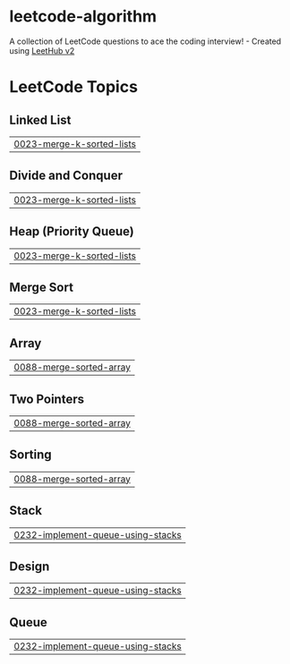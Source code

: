 # leetcode-algorithm
A collection of LeetCode questions to ace the coding interview! - Created using [LeetHub v2](https://github.com/arunbhardwaj/LeetHub-2.0)

<!---LeetCode Topics Start-->
# LeetCode Topics
## Linked List
|  |
| ------- |
| [0023-merge-k-sorted-lists](https://github.com/efforthye/leetcode-algorithm/tree/master/0023-merge-k-sorted-lists) |
## Divide and Conquer
|  |
| ------- |
| [0023-merge-k-sorted-lists](https://github.com/efforthye/leetcode-algorithm/tree/master/0023-merge-k-sorted-lists) |
## Heap (Priority Queue)
|  |
| ------- |
| [0023-merge-k-sorted-lists](https://github.com/efforthye/leetcode-algorithm/tree/master/0023-merge-k-sorted-lists) |
## Merge Sort
|  |
| ------- |
| [0023-merge-k-sorted-lists](https://github.com/efforthye/leetcode-algorithm/tree/master/0023-merge-k-sorted-lists) |
## Array
|  |
| ------- |
| [0088-merge-sorted-array](https://github.com/efforthye/leetcode-algorithm/tree/master/0088-merge-sorted-array) |
## Two Pointers
|  |
| ------- |
| [0088-merge-sorted-array](https://github.com/efforthye/leetcode-algorithm/tree/master/0088-merge-sorted-array) |
## Sorting
|  |
| ------- |
| [0088-merge-sorted-array](https://github.com/efforthye/leetcode-algorithm/tree/master/0088-merge-sorted-array) |
## Stack
|  |
| ------- |
| [0232-implement-queue-using-stacks](https://github.com/efforthye/leetcode-algorithm/tree/master/0232-implement-queue-using-stacks) |
## Design
|  |
| ------- |
| [0232-implement-queue-using-stacks](https://github.com/efforthye/leetcode-algorithm/tree/master/0232-implement-queue-using-stacks) |
## Queue
|  |
| ------- |
| [0232-implement-queue-using-stacks](https://github.com/efforthye/leetcode-algorithm/tree/master/0232-implement-queue-using-stacks) |
<!---LeetCode Topics End-->